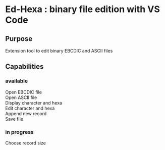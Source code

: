 # Ed-Hexa : binary file edition with VS Code

## Purpose

Extension tool to edit binary EBCDIC and ASCII files 

## Capabilities

### available

Open EBCDIC file  
Open ASCII file  
Display character and hexa  
Edit character and hexa  
Append new record  
Save file  

### in progress

Choose record size
